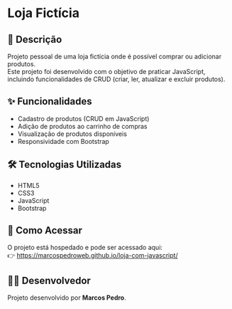 # Loja Fictícia

## 📘 Descrição

Projeto pessoal de uma loja fictícia onde é possível comprar ou adicionar produtos.  
Este projeto foi desenvolvido com o objetivo de praticar JavaScript, incluindo funcionalidades de CRUD (criar, ler, atualizar e excluir produtos).

## ✨ Funcionalidades

- Cadastro de produtos (CRUD em JavaScript)
- Adição de produtos ao carrinho de compras
- Visualização de produtos disponíveis
- Responsividade com Bootstrap

## 🛠️ Tecnologias Utilizadas

- HTML5  
- CSS3  
- JavaScript  
- Bootstrap  

## 🚀 Como Acessar

O projeto está hospedado e pode ser acessado aqui:  
👉 https://marcospedroweb.github.io/loja-com-javascript/

## 👨‍💻 Desenvolvedor

Projeto desenvolvido por **Marcos Pedro**.
